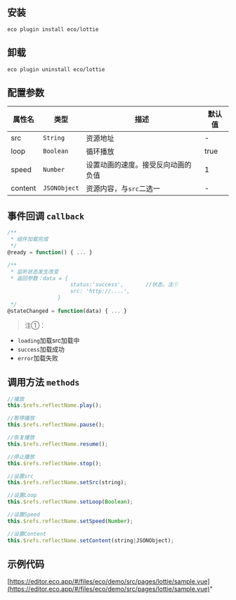 ## 安装

```shell script
eco plugin install eco/lottie
```

## 卸载

```shell script
eco plugin uninstall eco/lottie
```


## 配置参数

| 属性名           | 类型     | 描述                          | 默认值     |
| ------------- | ------ | -------------------------- | ------- |
| src |`String`  | 资源地址           | -       |
| loop |`Boolean`  | 循环播放           | true       |
| speed |`Number`  | 设置动画的速度。接受反向动画的负值           | 1       |
| content |`JSONObject`  | 资源内容，与`src`二选一           | -       |


## 事件回调 `callback`

``` js
/**
 * 组件加载完成
 */
@ready = function() { ... }

/**
 * 监听状态发生改变
 * 返回参数：data = {
                    status:'success',       //状态，注①
                    src: 'http://....',
                }
 */
@stateChanged = function(data) { ... }
```

> 注①：

- `loading`加载src加载中
- `success`加载成功
- `error`加载失败

## 调用方法 `methods`

```js
//播放
this.$refs.reflectName.play();

//暂停播放
this.$refs.reflectName.pause();

//恢复播放
this.$refs.reflectName.resume();

//停止播放
this.$refs.reflectName.stop();

//设置src
this.$refs.reflectName.setSrc(string);

//设置Loop
this.$refs.reflectName.setLoop(Boolean);

//设置Speed
this.$refs.reflectName.setSpeed(Number);

//设置Content
this.$refs.reflectName.setContent(string|JSONObject);

```

## 示例代码

[https://editor.eco.app/#/files/eco/demo/src/pages/lottie/sample.vue](https://editor.eco.app/#/files/eco/demo/src/pages/lottie/sample.vue)"